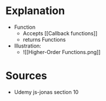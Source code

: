 # Explanation
- Function 
	- Accepts [[Callback functions]] 
	- returns Functions
- Illustration: 
	- ![[Higher-Order Functions.png]]
# Sources
- Udemy js-jonas section 10